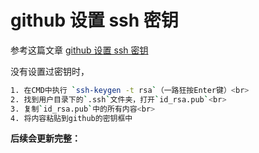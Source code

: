 # github 设置 ssh 密钥

参考这篇文章 [github 设置 ssh 密钥](https://blog.csdn.net/snowfoootball/article/details/146884292)

没有设置过密钥时，

```bash
1. 在CMD中执行 `ssh-keygen -t rsa`（一路狂按Enter键）<br>
2. 找到用户目录下的`.ssh`文件夹，打开`id_rsa.pub`<br>
3. 复制`id_rsa.pub`中的所有内容<br>
4. 将内容粘贴到github的密钥框中
```

**后续会更新完整：**
